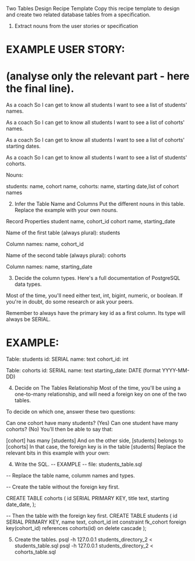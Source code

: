 Two Tables Design Recipe Template
Copy this recipe template to design and create two related database tables from a specification.

1. Extract nouns from the user stories or specification
# EXAMPLE USER STORY:
# (analyse only the relevant part - here the final line).

As a coach
So I can get to know all students
I want to see a list of students' names.

As a coach
So I can get to know all students
I want to see a list of cohorts' names.

As a coach
So I can get to know all students
I want to see a list of cohorts' starting dates.

As a coach
So I can get to know all students
I want to see a list of students' cohorts.

Nouns:

students: name, cohort name, 
cohorts: name, starting date,list of cohort names

2. Infer the Table Name and Columns
Put the different nouns in this table. Replace the example with your own nouns.

Record	Properties
student 	name, cohort_id
cohort  	name, starting_date

Name of the first table (always plural): students

Column names: name, cohort_id

Name of the second table (always plural): cohorts

Column names: name, starting_date

3. Decide the column types.
Here's a full documentation of PostgreSQL data types.

Most of the time, you'll need either text, int, bigint, numeric, or boolean. If you're in doubt, do some research or ask your peers.

Remember to always have the primary key id as a first column. Its type will always be SERIAL.

# EXAMPLE:

Table: students
id: SERIAL
name: text
cohort_id: int

Table: cohorts
id: SERIAL
name: text
starting_date: DATE (format YYYY-MM-DD)

4. Decide on The Tables Relationship
Most of the time, you'll be using a one-to-many relationship, and will need a foreign key on one of the two tables.

To decide on which one, answer these two questions:

Can one cohort have many students? (Yes)
Can one student have many cohorts? (No)
You'll then be able to say that:

[cohort] has many [students]
And on the other side, [students] belongs to [cohorts]
In that case, the foreign key is in the table [students]
Replace the relevant bits in this example with your own:


4. Write the SQL.
-- EXAMPLE
-- file: students_table.sql

-- Replace the table name, columm names and types.

-- Create the table without the foreign key first.

  CREATE TABLE cohorts (
  id SERIAL PRIMARY KEY,
  title text,
  starting date_date,
);

-- Then the table with the foreign key first.
CREATE TABLE students (
  id SERIAL PRIMARY KEY,
  name text,
  cohort_id int
  constraint fk_cohort foreign key(cohort_id)
    references cohorts(id)
    on delete cascade
);

5. Create the tables.
psql -h 127.0.0.1 students_directory_2 < students_table.sql
psql -h 127.0.0.1 students_directory_2 < cohorts_table.sql
